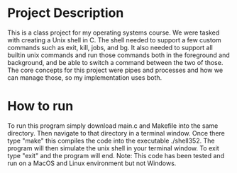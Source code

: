 # Project Description
This is a class project for my operating systems course. We were tasked with creating a Unix shell in C. The shell needed to support a few custom commands such as exit, kill, jobs, and bg. It also needed to support all builtin unix commands and run those commands both in the foreground and background, and be able to switch a command between the two of those. The core concepts for this project were pipes and processes and how we can manage those, so my implementation uses both. 

# How to run
To run this program simply download main.c and Makefile into the same directory. Then navigate to that directory in a terminal window. Once there type "make" this compiles the code into the executable ./shell352. The program will then simulate the unix shell in your terminal window. To exit type "exit" and the program will end. Note: This code has been tested and run on a MacOS and Linux environment but not Windows.
